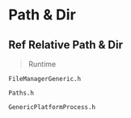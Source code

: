 # Path & Dir

## Ref Relative Path & Dir


> Runtime

`FileManagerGeneric.h`

`Paths.h`

`GenericPlatformProcess.h`


